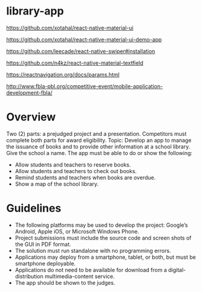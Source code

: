 # library-app

https://github.com/xotahal/react-native-material-ui

https://github.com/xotahal/react-native-material-ui-demo-app

https://github.com/leecade/react-native-swiper#installation

https://github.com/n4kz/react-native-material-textfield

https://reactnavigation.org/docs/params.html

http://www.fbla-pbl.org/competitive-event/mobile-application-development-fbla/

# Overview

Two (2) parts: a prejudged project and a presentation. Competitors must complete both parts for award eligibility.
Topic: Develop an app to manage the issuance of books and to provide other information at a school library. Give the school a name. The app must be able to do or show the following:

 - Allow students and teachers to reserve books.
 - Allow students and teachers to check out books.
 - Remind students and teachers when books are overdue.
 - Show a map of the school library.


# Guidelines
 - The following platforms may be used to develop the project: Google’s Android, Apple iOS, or Microsoft Windows Phone.
 - Project submissions must include the source code and screen shots of the GUI in PDF format.
 - The solution must run standalone with no programming errors.
 - Applications may deploy from a smartphone, tablet, or both, but must be smartphone deployable.
 - Applications do not need to be available for download from a digital-distribution multimedia-content service.
 - The app should be shown to the judges.
